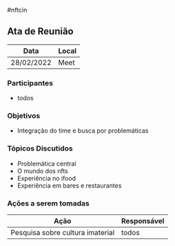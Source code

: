 #nftcin

## Ata de Reunião

Data         | Local
------------ | -------------
28/02/2022   | Meet


### Participantes
* todos

### Objetivos
* Integração do time e busca por problemáticas

### Tópicos Discutidos
* Problemática central
* O mundo dos nfts
* Experiência no ifood
* Experiência em bares e restaurantes

### Ações a serem tomadas
Ação         | Responsável   
------------ | ------------- 
Pesquisa sobre cultura imaterial | todos   

